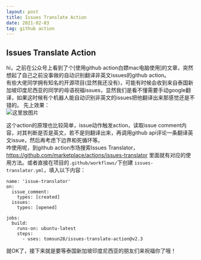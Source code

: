 ```yaml
---
layout: post
title: Issues Translate Action  
date: 2021-02-03
tag: github action
---
```


## Issues Translate Action   

  hi，之前在公众号上看到了个[使用github action白嫖mac电脑使用]的文章，突然想起了自己之前没事做的自动识别翻译非英文issues的github action。  
  有些大佬同学拥有知名的开源项目(显然我还没有)，可能有时候会收到来自泰国新加坡印度尼西亚的同学的母语祝福issues，显然我们是看不懂需要手动google翻译，如果这时候有个机器人能自动识别非英文的issues把他翻译出来那感觉还是不错的。
  先上效果：  
![这里放图片](/images/posts/issue_action/issue-demo.png)   

  这个action的原理也比较简单，issue动作触发action，读取issue comment内容，对其判断是否是英文，若不是则翻译出来，再调用github api评论一条翻译英文issue，然后再考虑下边界和死循环等。  
  咋使用呢，到github action市场搜索Issues Translator， https://github.com/marketplace/actions/issues-translator 里面就有对应的使用方法。或者直接在项目的`.github/workflows/`下创建 `issues-translator.yml`，填入以下内容：  

````
name: 'issue-translator'
on: 
  issue_comment: 
    types: [created]
  issues: 
    types: [opened]

jobs:
  build:
    runs-on: ubuntu-latest
    steps:
      - uses: tomsun28/issues-translate-action@v2.3
````
就OK了，接下来就是要等泰国新加坡印度尼西亚的朋友们来祝福你了哦！  






